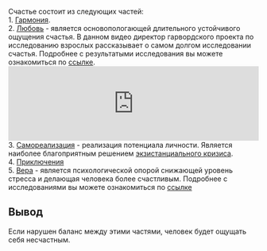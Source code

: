 
  Счастье состоит из следующих частей:
  <br>1. <a class="cross" data="harmony" href="?c=harmony">Гармония</a>.
  <br>2. <a class="cross" data="love" href="?c=love">Любовь</a> - является основопологающей длительного устойчивого ощущения счастья. В данном
  видео директор гарвордского проекта по исследованию взрослых рассказывает о
  самом долгом исследовании счастья. Подробнее с результатыми исследования вы
  можете ознакомиться по
  <a class="link" href="https://www.ncbi.nlm.nih.gov/pmc/articles/PMC2896234/" target="_blank">ссылке</a>.
  <br><iframe width="100%" src="https://www.youtube.com/embed/AAkx68Yu6Ng" frameborder="0" allow="accelerometer; autoplay; encrypted-media; gyroscope; picture-in-picture" allowfullscreen></iframe>
  <br>3. <a class="cross" data="exercise" href="?c=exercise">Самореализация</a> - реализация потенциала личности. Является наиболее благоприятным решением
  <a class="link" target="_blank" href="https://ru.wikipedia.org/wiki/%D0%AD%D0%BA%D0%B7%D0%B8%D1%81%D1%82%D0%B5%D0%BD%D1%86%D0%B8%D0%B0%D0%BB%D1%8C%D0%BD%D1%8B%D0%B9_%D0%BA%D1%80%D0%B8%D0%B7%D0%B8%D1%81">экзистанциального кризиса</a>.
  <br>4. <a class="cross" data="adventure" href="?c=adventure">Приключения</a>
  <br>5. <a class="cross" data="faith" href="?c=faith">Вера</a> - является психологической опорой снижающей уровень стресса и делающая человека более счастливым. Подробнее с исследованиями вы можете ознакомиться по <a class="link" href="https://www.pewforum.org/2019/01/31/religions-relationship-to-happiness-civic-engagement-and-health-around-the-world/" target="_blank">ссылке</a>

## Вывод

Если нарушен баланс между этими частями, человек будет ощущать себя несчастным.
